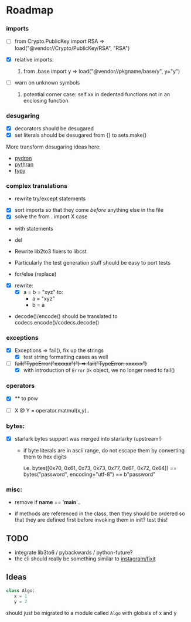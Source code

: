 # Roadmap


### imports     

- [ ] from Crypto.PublicKey import RSA => load("@vendor//Crypto/PublicKey/RSA", "RSA")
- [x] relative imports: 
  1. from .base import y => load("@vendor//pkgname/base/y", y="y")  

- [ ] warn on unknown symbols
  1. potential corner case: self.xx in dedented functions not in an enclosing function

### desugaring

- [x] decorators should be desugared
- [x] set literals should be desugared from {} to sets.make()

More transform desugaring ideas here:
- [pydron](https://github.com/pydron/pydron/tree/master/pydron/translation/dedecorator.py)
- [pythran](https://github.com/serge-sans-paille/pythran/tree/master/pythran/transformations)
- [typy](https://github.com/Procrat/typy/blob/master/typy/insuline.py)
  
### complex translations

- rewrite try/except statements
- [x] sort imports so that they come *before* anything else in the file 
- [x] solve the from . import X case
- with statements
- del 
- Rewrite lib2to3 fixers to libcst
 - Particularly the test generation stuff should be easy to port tests

- for/else (replace)

- [x] rewrite:
    - [x] a = b = "xyz" to:
        - a = "xyz"
        - b = a
    
- decode()/encode() should be translated to codecs.encode()/codecs.decode()

### exceptions

- [x] Exceptions => fail(), fix up the strings
  - [x] test string formatting cases as well
    
- [ ] ~~fail("TypeError(\"xxxxxx\")") => fail("TypeError: xxxxxx")~~
  - [x] with introduction of `Error` `Ok` object, we no longer need to fail()

### operators

- [x] ** to pow
- [ ] X @ Y = operator.matmul(x,y)..


### bytes:
  
- [x] starlark bytes support was merged into starlarky (upstream!) 
  
    - if byte literals are in ascii range, do not escape them by converting them to 
      hex digits 
      
      i.e. bytes([0x70, 0x61, 0x73, 0x73, 0x77, 0x6F, 0x72, 0x64]) == bytes("password", encoding="utf-8") == b"password"

### misc:

- remove if __name__ == '__main__'..

-  if methods are referenced in the class, then they should be ordered so that 
   they are defined first before invoking them in init? test this!
   

## TODO

- integrate lib3to6 / pybackwards / python-future?
- the cli should really be something similar to [instagram/fixit](https://github.com/instagram/fixit)


## Ideas

```python
class Algo:
   x = 1
   y = 2
```

should just be migrated to a module called `Algo` with globals of x and y
